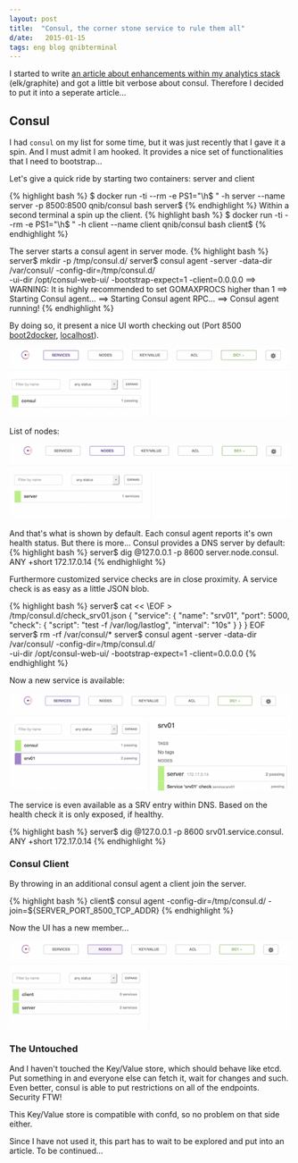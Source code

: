 ```yaml
---
layout: post
title:  "Consul, the corner stone service to rule them all"
d/ate:   2015-01-15
tags: eng blog qnibterminal
---
```


I started to write [an article about enhancements within my analytics stack](/2015/01/15/Grafana-analytic-stack/) (elk/graphite) and got a little bit verbose about consul.
Therefore I decided to put it into a seperate article...
 
## Consul

I had ```consul``` on my list for some time, but it was just recently that I gave it a spin. And I must admit I am
hooked. It provides a nice set of functionalities that I need to bootstrap...

Let's give a quick ride by starting two containers: server and client

{% highlight bash %}
$ docker run -ti --rm -e PS1="\h$ " -h server --name server -p 8500:8500 qnib/consul bash
server$
{% endhighlight %}
Within a second terminal a spin up the client.
{% highlight bash %}
$ docker run -ti --rm -e PS1="\h$ " -h client --name client qnib/consul bash
client$
{% endhighlight %}

The server starts a consul agent in server mode.
{% highlight bash %}
server$ mkdir -p /tmp/consul.d/
server$ consul agent -server -data-dir /var/consul/ -config-dir=/tmp/consul.d/ \
                     -ui-dir /opt/consul-web-ui/ -bootstrap-expect=1 -client=0.0.0.0
==> WARNING: It is highly recommended to set GOMAXPROCS higher than 1
==> Starting Consul agent...
==> Starting Consul agent RPC...
==> Consul agent running!
{% endhighlight %}

By doing so, it present a nice UI worth checking out  (Port 8500 [boot2docker](http://192.168.59.103:8500), [localhost](http://127.0.0.1:8500)).

![](/pics/2015-01-15/consul_init_services.png)

List of nodes:

![](/pics/2015-01-15/consul_init_nodes.png)

And that's what is shown by default. Each consul agent reports it's own health status. But there is more...
Consul provides a DNS server by default:
{% highlight bash %}
server$ dig @127.0.0.1 -p 8600 server.node.consul. ANY +short
172.17.0.14
{% endhighlight %}

Furthermore customized service checks are in close proximity. A service check is as easy as a little JSON blob.

{% highlight bash %}
server$ cat << \EOF > /tmp/consul.d/check_srv01.json
{
  "service": {
    "name": "srv01",
    "port": 5000,
    "check": {
      "script": "test -f /var/log/lastlog",
      "interval": "10s"
    }
  }
}
EOF
server$ rm -rf /var/consul/*
server$ consul agent -server -data-dir /var/consul/ -config-dir=/tmp/consul.d/ \
                     -ui-dir /opt/consul-web-ui/ -bootstrap-expect=1 -client=0.0.0.0
{% endhighlight %}

Now a new service is available:

![](/pics/2015-01-15/consul_srv01.png)

The service is even available as a SRV entry within DNS. Based on the health check it is only exposed, if healthy.

{% highlight bash %}
server$ dig @127.0.0.1 -p 8600 srv01.service.consul. ANY +short
172.17.0.14
{% endhighlight %}

### Consul Client

By throwing in an additional consul agent a client join the server.

{% highlight bash %}
client$ consul agent -config-dir=/tmp/consul.d/ -join=${SERVER_PORT_8500_TCP_ADDR}
{% endhighlight %}

Now the UI has a new member...

![](/pics/2015-01-15/consul_client.png)

### The Untouched

And I haven't touched the Key/Value store, which should behave like etcd. Put something in and everyone else can fetch it, wait for changes and such.
Even better, consul is able to put restrictions on all of the endpoints. Security FTW!

This Key/Value store is compatible with confd, so no problem on that side either.

Since I have not used it, this part has to wait to be explored and put into an article. To be continued...
